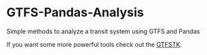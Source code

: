 # GTFS-Pandas-Analysis
Simple methods to analyze a transit system using GTFS and Pandas

If you want some more powerful tools check out the [GTFSTK](https://github.com/araichev/gtfstk).
